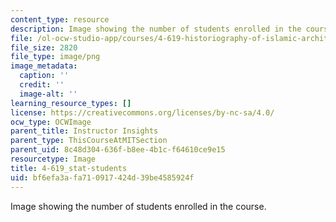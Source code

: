 ```yaml
---
content_type: resource
description: Image showing the number of students enrolled in the course.
file: /ol-ocw-studio-app/courses/4-619-historiography-of-islamic-architecture-fall-2014/bf6efa3afa710917424d39be4585924f_4-619_stat-stundets.png
file_size: 2820
file_type: image/png
image_metadata:
  caption: ''
  credit: ''
  image-alt: ''
learning_resource_types: []
license: https://creativecommons.org/licenses/by-nc-sa/4.0/
ocw_type: OCWImage
parent_title: Instructor Insights
parent_type: ThisCourseAtMITSection
parent_uid: 8c48d304-636f-b8ee-4b1c-f64610ce9e15
resourcetype: Image
title: 4-619_stat-students
uid: bf6efa3a-fa71-0917-424d-39be4585924f
---
```

Image showing the number of students enrolled in the course.